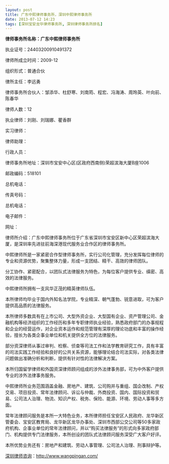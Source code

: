 ```yaml
---
layout: post
title: 广东中熙律师事务所，深圳中熙律师事务所
date: 2013-07-12 14:23
tags: [深圳宝安龙华律师事务所, 深圳律师事务所排名]
---
```

<strong>律师事务所名称：广东中熙律师事务所</strong>

执业证号：24403200910491372

律师所成立时间：2009-12

组织形式：普通合伙

律所主任：李远勇

律师事务所合伙人：邹添华、杜舒寒、刘南筠、程宏、冯海涛、周玲英、叶向前、陈春华

律师人数：12

执业律师：刘刚、刘瑞娜、瞿香群

实习律师：

律师助理：

行政人员：

律师事务所地址：深圳市宝安中心区(区政府西南侧)荣超滨海大厦B座1006

邮政编码：518101

总机电话：

传真号码：

总机电话：

电子邮件：

网址：

律师所介绍：广东中熙律师事务所位于广东省深圳市宝安区新中心区荣超滨海大厦，是深圳率先进驻前海深港现代服务业合作区的律师事务所。

中熙律师所是一家紧密合作型律师事务所，实行公司化管理，充分发挥每位律师的专业和资源优势，聚集整体力量，形成一支团结、精干、高效的律师团队。

分工协作、紧密配合，以团队式法律服务为特色，为每位客户提供专业、缜密、高效的法律服务。

中熙律师所拥有一支风华正茂的精英律师队伍。

本所律师均毕业于国内外知名法学院，专业精深、朝气蓬勃、锐意进取，可为客户提供高品质的法律服务。

本所律师多数具有在上市公司、大型外资企业、大型国有企业、资产管理公司、金融机构等经济组织的工作经历和多年专职律师执业经验，熟悉政府部门的办事规程和企业的经营运作，对企业资本运作和规范管理有深厚的理论功底和丰富的操作经验，擅长为各类企事业单位和机关提供全方位的法律服务。

部分资深律师从事过审判、检察、侦查等司法工作和法学教育研究工作，具有丰富的司法实践工作经验和良好的公共关系资源，能够理论结合司法实际，对各类法律问题做出准确分析和判断，提供有针对性的法律解决方案。

本所归国留学律师和外国资深律师顾问组成的涉外法律事务部，可为中外客户提供专业的涉外法律事务服务。

中熙律师所业务范围涵盖金融、房地产、建筑、公司购并与重组、国企改制、产权交易、项目投资、常年法律顾问、诉讼与仲裁、外商投资、国内、国际投资和贸易、公司法人治理、物流、知识产权、税务、保险、能源、环境、劳动人事等多方面。

常年法律顾问服务是本所一大特色业务，本所律师担任宝安区人民政府、龙华新区管委会、宝安区教育局、龙华新区龙华办事处、深圳市西部公交公司等50多家政府机构、企事业单位的常年法律顾问，并以“购买法律服务”的形式向多家政府部门、机构提供专门法律服务，本所创设的团队式法律顾问服务深受广大客户好评。

本所优势业务还有：房地产和建筑、劳动人事管理、公司法人治理、刑事辩护等。

<a href="http://www.wangpingan.com/">深圳律师咨询</a>：<a href="http://www.wangpingan.com/">http://www.wangpingan.com/</a>

